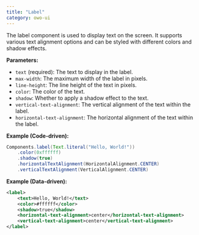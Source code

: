 ```yaml
---
title: "Label"
category: owo-ui
---
```


The label component is used to display text on the screen. It supports various text alignment options and can be styled with different colors and shadow effects.

**Parameters:**

- `text` (required): The text to display in the label.
- `max-width`: The maximum width of the label in pixels.
- `line-height`: The line height of the text in pixels.
- `color`: The color of the text.
- `shadow`: Whether to apply a shadow effect to the text.
- `vertical-text-alignment`: The vertical alignment of the text within the label.
- `horizontal-text-alignment`: The horizontal alignment of the text within the label.

**Example (Code-driven):**

```java
Components.label(Text.literal("Hello, World!"))
    .color(0xffffff)
    .shadow(true)
    .horizontalTextAlignment(HorizontalAlignment.CENTER)
    .verticalTextAlignment(VerticalAlignment.CENTER)
```

**Example (Data-driven):**

```xml
<label>
    <text>Hello, World!</text>
    <color>#ffffff</color>
    <shadow>true</shadow>
    <horizontal-text-alignment>center</horizontal-text-alignment>
    <vertical-text-alignment>center</vertical-text-alignment>
</label>
```
